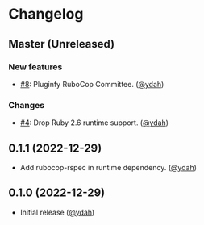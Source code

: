 # Changelog

## Master (Unreleased)

### New features

- [#8](https://github.com/rubocop/rubocop-committee/pull/8): Pluginfy RuboCop Committee. ([@ydah][])

### Changes

- [#4](https://github.com/rubocop/rubocop-committee/pull/4): Drop Ruby 2.6 runtime support. ([@ydah])

## 0.1.1 (2022-12-29)

- Add rubocop-rspec in runtime dependency. ([@ydah])

## 0.1.0 (2022-12-29)

- Initial release ([@ydah])

<!-- Contributors (alphabetically) -->

[@ydah]: https://github.com/ydah
